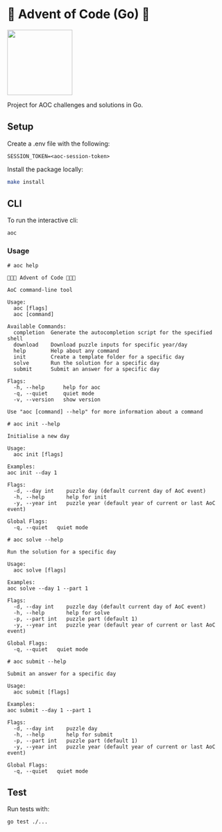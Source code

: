 # 🎄 Advent of Code (Go) 🎄

<div align="left">
    <img
      src="https://github.com/jmugliston/advent-of-code-go/raw/HEAD/aoc-go.jpeg"
      width="150"
      height="auto"
    />
</div>

Project for AOC challenges and solutions in Go.

## Setup

Create a .env file with the following:

```
SESSION_TOKEN=<aoc-session-token>
```

Install the package locally:

```sh
make install
```

## CLI

To run the interactive cli:

```sh
aoc
```

### Usage

```
# aoc help

🎄🎄🎄 Advent of Code 🎄🎄🎄

AoC command-line tool

Usage:
  aoc [flags]
  aoc [command]

Available Commands:
  completion  Generate the autocompletion script for the specified shell
  download    Download puzzle inputs for specific year/day
  help        Help about any command
  init        Create a template folder for a specific day
  solve       Run the solution for a specific day
  submit      Submit an answer for a specific day

Flags:
  -h, --help      help for aoc
  -q, --quiet     quiet mode
  -v, --version   show version

Use "aoc [command] --help" for more information about a command
```

```
# aoc init --help

Initialise a new day

Usage:
  aoc init [flags]

Examples:
aoc init --day 1

Flags:
  -d, --day int    puzzle day (default current day of AoC event)
  -h, --help       help for init
  -y, --year int   puzzle year (default year of current or last AoC event)

Global Flags:
  -q, --quiet   quiet mode
```

```
# aoc solve --help

Run the solution for a specific day

Usage:
  aoc solve [flags]

Examples:
aoc solve --day 1 --part 1

Flags:
  -d, --day int    puzzle day (default current day of AoC event)
  -h, --help       help for solve
  -p, --part int   puzzle part (default 1)
  -y, --year int   puzzle year (default year of current or last AoC event)

Global Flags:
  -q, --quiet   quiet mode
```

```
# aoc submit --help

Submit an answer for a specific day

Usage:
  aoc submit [flags]

Examples:
aoc submit --day 1 --part 1

Flags:
  -d, --day int    puzzle day
  -h, --help       help for submit
  -p, --part int   puzzle part (default 1)
  -y, --year int   puzzle year (default year of current or last AoC event)

Global Flags:
  -q, --quiet   quiet mode
```

## Test

Run tests with:

```sh
go test ./...
```
